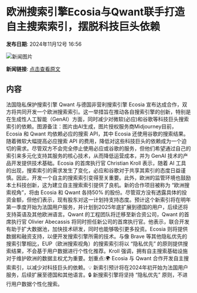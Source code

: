 # 欧洲搜索引擎Ecosia与Qwant联手打造自主搜索索引，摆脱科技巨头依赖

**发布日期**: 2024年11月12号 16:56

![新闻图片](https://pic.chinaz.com/picmap/202304231721022231_3.jpg)

**新闻链接**: [点击查看原文](https://www.aibase.com/zh/news/13177)

## 内容

法国隐私保护搜索引擎 Qwant 与德国非营利搜索引擎 Ecosia 宣布达成合作，双方将共同开发一个欧洲搜索索引。这一举措旨在推动各自搜索引擎的创新，特别是在生成性人工智能（GenAI）方面，同时减少对微软(必应)和谷歌等科技巨头搜索索引的依赖。图源备注：图片由AI生成，图片授权服务商Midjourney目前，Ecosia 和 Qwant 均依赖必应的搜索 API，其中 Ecosia 还使用谷歌的搜索结果。随着微软大幅提高必应搜索 API 的费用，降低对这些科技巨头的依赖成为一个迫切的需求。尽管双方不会完全停止使用必应或谷歌的服务，但他们希望通过自己的索引来多元化支持其服务的核心技术，从而降低运营成本，并为 GenAI 技术的产品开发提供技术基础。Ecosia 的首席执行官 Christian Kroll 表示，随着 AI 工具的出现，搜索索引的需求发生了变化，必应和谷歌对于共享其索引的态度日益谨慎。因此，开发一个自主的搜索索引变得至关重要。此外，欧洲的监管环境也鼓励本土科技创新，这为建立自主搜索索引提供了良机。新的合作项目被称为 “欧洲搜索视角”，将由 Ecosia 和 Qwant 各持50% 的股份。尽管双方没有透露具体的投资金额，但他们表示，现有股东对这一计划持支持态度。预计这个新索引将在明年第一季度开始为法国用户服务，并计划到2025年底扩展到德国的用户，后续还将支持英语及其他欧洲语言。Qwant 的工程团队将迁移至新合资公司，Qwant 的首席执行官 Olivier Abecassis 将同时担任新公司的首席执行官。他表示，联合开发有助于扩大数据池，加快技术研发，同时也能够吸引更多投资。Ecosia 则将提供数据和融资支持，以便开发搜索引擎所需的技术。与像 Brave 等其他隐私优先的搜索引擎相比，EUP（欧洲搜索视角）的搜索索引将以 “隐私优先” 的原则提供搜索结果，不会基于用户数据进行个性化推荐。Kroll 强调，拥有自主搜索基础设施对于维护欧洲的数据主权尤为重要。划重点:🌍 Ecosia 与 Qwant 合作开发自主搜索索引，以减少对科技巨头的依赖。💡 新索引预计将在2024年初开始为法国用户服务，后续扩展至德国和其他语言。🔒 新搜索引擎将坚持 “隐私优先” 原则，不进行用户数据个性化搜索。
